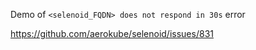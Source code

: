 Demo of `<selenoid_FQDN> does not respond in 30s` error

https://github.com/aerokube/selenoid/issues/831
